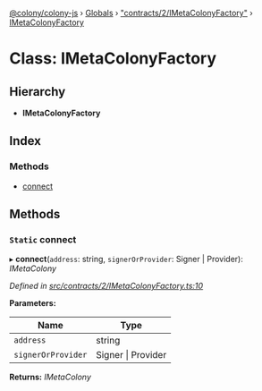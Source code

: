 [@colony/colony-js](../README.md) › [Globals](../globals.md) › ["contracts/2/IMetaColonyFactory"](../modules/_contracts_2_imetacolonyfactory_.md) › [IMetaColonyFactory](_contracts_2_imetacolonyfactory_.imetacolonyfactory.md)

# Class: IMetaColonyFactory

## Hierarchy

* **IMetaColonyFactory**

## Index

### Methods

* [connect](_contracts_2_imetacolonyfactory_.imetacolonyfactory.md#static-connect)

## Methods

### `Static` connect

▸ **connect**(`address`: string, `signerOrProvider`: Signer | Provider): *IMetaColony*

*Defined in [src/contracts/2/IMetaColonyFactory.ts:10](https://github.com/JoinColony/colonyJS/blob/8037c41/src/contracts/2/IMetaColonyFactory.ts#L10)*

**Parameters:**

Name | Type |
------ | ------ |
`address` | string |
`signerOrProvider` | Signer &#124; Provider |

**Returns:** *IMetaColony*
